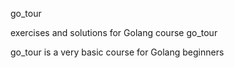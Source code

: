 go_tour

exercises and solutions for Golang course go_tour

go_tour is a very basic course for Golang beginners